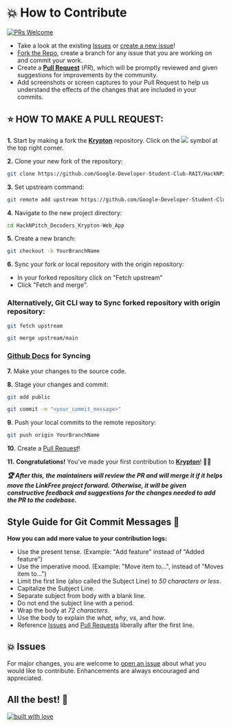# 💥 How to Contribute

[![PRs Welcome](https://img.shields.io/badge/PRs-welcome-brightgreen.svg?style=flat-square)](http://makeapullrequest.com)

- Take a look at the existing [Issues](https://github.com/Google-Developer-Student-Club-RAIT/HackNPitch_Decoders_Krypton-Web_App/issues) or [create a new issue](https://github.com/Google-Developer-Student-Club-RAIT/HackNPitch_Decoders_Krypton-Web_App/issues/new)!
- [Fork the Repo](https://github.com/Google-Developer-Student-Club-RAIT/HackNPitch_Decoders_Krypton-Web_App), create a branch for any issue that you are working on and commit your work.
- Create a **[Pull Request](https://github.com/Google-Developer-Student-Club-RAIT/HackNPitch_Decoders_Krypton-Web_App/pulls)** (*PR*), which will be promptly reviewed and given suggestions for improvements by the community.
- Add screenshots or screen captures to your Pull Request to help us understand the effects of the changes that are included in your commits.


## ⭐ HOW TO MAKE A PULL REQUEST:

**1.** Start by making a fork the [**Krypton**](https://github.com/Google-Developer-Student-Club-RAIT/HackNPitch_Decoders_Krypton-Web_App) repository. Click on the <a href="https://github.com/Google-Developer-Student-Club-RAIT/HackNPitch_Decoders_Krypton-Web_App/network/members"><img src="https://img.icons8.com/ios/24/32CD32/code-fork.png"></a> symbol at the top right corner.

**2.** Clone your new fork of the repository:

```bash
git clone https://github.com/Google-Developer-Student-Club-RAIT/HackNPitch_Decoders_Krypton-Web_App
```

**3.** Set upstream command:
```bash
git remote add upstream https://github.com/Google-Developer-Student-Club-RAIT/HackNPitch_Decoders_Krypton-Web_App.git
```

**4.** Navigate to the new project directory:

```bash
cd HackNPitch_Decoders_Krypton-Web_App
```

**5.** Create a new branch:
```bash
git checkout -b YourBranchName
```

**6.** Sync your fork or local repository with the origin repository:
- In your forked repository click on "Fetch upstream"
- Click "Fetch and merge".


### Alternatively, Git CLI way to Sync forked repository with origin repository:
```bash
git fetch upstream
```
```bash
git merge upstream/main
```
### [Github Docs](https://docs.github.com/en/github/collaborating-with-pull-requests/addressing-merge-conflicts/resolving-a-merge-conflict-on-github) for Syncing


**7.** Make your changes to the source code.

**8.** Stage your changes and commit:

```bash
git add public
```

```bash
git commit -m "<your_commit_message>"
```

**9.** Push your local commits to the remote repository:

```bash
git push origin YourBranchName
```

**10.** Create a [Pull Request](https://help.github.com/en/github/collaborating-with-issues-and-pull-requests/creating-a-pull-request)!

**11.** **Congratulations!** You've made your first contribution to [**Krypton**](https://github.com/Google-Developer-Student-Club-RAIT/HackNPitch_Decoders_Krypton-Web_App/graphs/contributors)! 🙌🏼

***:trophy: After this, the maintainers will review the PR and will merge it if it helps move the LinkFree project forward. Otherwise, it will be given constructive feedback and suggestions for the changes needed to add the PR to the codebase.***

## Style Guide for Git Commit Messages :memo:

**How you can add more value to your contribution logs:**

- Use the present tense. (Example: "Add feature" instead of "Added feature")
- Use the imperative mood. (Example: "Move item to...", instead of "Moves item to...")
- Limit the first line (also called the Subject Line) to *50 characters or less*.
- Capitalize the Subject Line.
- Separate subject from body with a blank line.
- Do not end the subject line with a period.
- Wrap the body at *72 characters*.
- Use the body to explain the *what*, *why*, *vs*, and *how*.
- Reference [Issues](https://github.com/Google-Developer-Student-Club-RAIT/HackNPitch_Decoders_Krypton-Web_App/issues) and [Pull Requests](https://github.com/Google-Developer-Student-Club-RAIT/HackNPitch_Decoders_Krypton-Web_App/pulls) liberally after the first line.


## 💥 Issues
For major changes, you are welcome to [open an issue](https://github.com/Google-Developer-Student-Club-RAIT/HackNPitch_Decoders_Krypton-Web_App/issues/new) about what you would like to contribute. Enhancements are always encouraged and appreciated.


## All the best! 🥇

<p align="center">

[![built with love](https://forthebadge.com/images/badges/built-with-love.svg)](https://github.com/unnati914/Care4ther-)

</p>